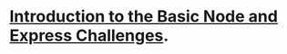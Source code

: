 # [Introduction to the Basic Node and Express Challenges](https://www.freecodecamp.org/learn/apis-and-microservices/basic-node-and-express/).
